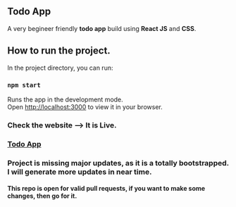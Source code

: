 ## Todo App

A very begineer friendly **todo app** build using **React JS** and **CSS**.
## How to run the project.

In the project directory, you can run:

### `npm start`

Runs the app in the development mode.\
Open [http://localhost:3000](http://localhost:3000) to view it in your browser.

### Check the website --> It is Live.
### [Todo App](https://rishabh062.github.io/todo/)

### Project is missing major updates, as it is a totally bootstrapped. I will generate more updates in near time.

#### This repo is open for valid pull requests, if you want to make some changes, then go for it.

